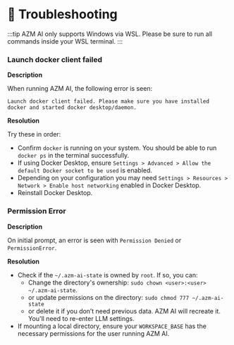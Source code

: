 # 🚧 Troubleshooting

:::tip
AZM AI only supports Windows via WSL. Please be sure to run all commands inside your WSL terminal.
:::

### Launch docker client failed

**Description**

When running AZM AI, the following error is seen:
```
Launch docker client failed. Please make sure you have installed docker and started docker desktop/daemon.
```

**Resolution**

Try these in order:
* Confirm `docker` is running on your system. You should be able to run `docker ps` in the terminal successfully.
* If using Docker Desktop, ensure `Settings > Advanced > Allow the default Docker socket to be used` is enabled.
* Depending on your configuration you may need `Settings > Resources > Network > Enable host networking` enabled in Docker Desktop.
* Reinstall Docker Desktop.

### Permission Error

**Description**

On initial prompt, an error is seen with `Permission Denied` or `PermissionError`.

**Resolution**

* Check if the `~/.azm-ai-state` is owned by `root`. If so, you can:
  * Change the directory's ownership: `sudo chown <user>:<user> ~/.azm-ai-state`.
  * or update permissions on the directory: `sudo chmod 777 ~/.azm-ai-state`
  * or delete it if you don’t need previous data. AZM AI will recreate it. You'll need to re-enter LLM settings.
* If mounting a local directory, ensure your `WORKSPACE_BASE` has the necessary permissions for the user running
  AZM AI.
